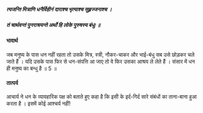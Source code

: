 ##### त्यजन्ति मित्राणि धनैर्विहीनं दाराश्च भृत्याश्च सुहृज्जनाश्च ।
##### तं चार्थवन्तं पुनराश्रयन्ते अर्थो हि लोके पुरुषस्य बंधुः ॥

#### भावार्थ

जब मनुष्य के पास धन नहीं रहता तो उसके मित्र, स्त्री, नौकर-चाकर और भाई-बंधु सब उसे छोड़कर चले जाते हैं । यदि उसके पास फिर से धन-संपत्ति आ जाए तो वे फिर उसका आश्रय ले लेते हैं । संसार में धन ही मनुष्य का बन्धु है ॥ 5 ॥

#### तात्पर्य

आचार्य ने धन के व्यावहारिक पक्ष को बताते हुए कहा है कि इसी के इर्द-गिर्द सारे संबंधों का ताना-बाना हुआ करता है । इसमें कोई आश्चर्य नहीं!